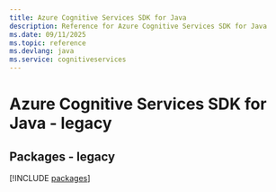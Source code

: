 ```yaml
---
title: Azure Cognitive Services SDK for Java
description: Reference for Azure Cognitive Services SDK for Java
ms.date: 09/11/2025
ms.topic: reference
ms.devlang: java
ms.service: cognitiveservices
---
```

# Azure Cognitive Services SDK for Java - legacy
## Packages - legacy
[!INCLUDE [packages](cognitive-services-index.md)]